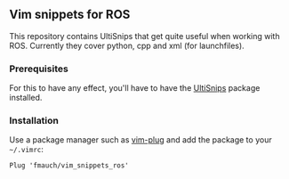 ## Vim snippets for ROS
This repository contains UltiSnips that get quite useful when working with ROS. Currently they cover python, cpp and xml 
(for launchfiles).

### Prerequisites
For this to have any effect, you'll have to have the [UltiSnips](https://github.com/SirVer/ultisnips) package installed.

### Installation
Use a package manager such as [vim-plug](https://github.com/junegunn/vim-plug) and add the package
to your `~/.vimrc`:

```
Plug 'fmauch/vim_snippets_ros'
```
